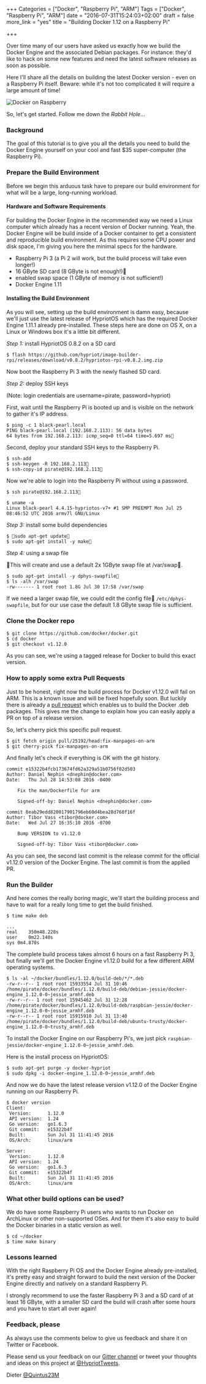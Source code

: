 +++
Categories = ["Docker", "Raspberry Pi", "ARM"]
Tags = ["Docker", "Raspberry Pi", "ARM"]
date = "2016-07-31T15:24:03+02:00"
draft = false
more_link = "yes"
title = "Building Docker 1.12 on a Raspberry Pi"

+++

Over time many of our users have asked us exactly how we build the Docker Engine
and the associated Debian packages. For instance: they'd like to hack on some
 new features and need the latest software releases as soon as possible.

Here I'll share all the details on building the latest Docker version - even on
a Raspberry Pi itself. Beware: while it's not too complicated it will require
a large amount of time!

![Docker on Raspberry](/images/build-docker-on-raspberrypi/docker-on-raspberrypi.jpg)

So, let's get started. Follow me down the *Rabbit Hole*...

<!--more-->

### Background

The goal of this tutorial is to give you all the details you need to build the
Docker Engine yourself on your cool and fast $35 super-computer (the Raspberry Pi).

### Prepare the Build Environment

Before we begin this arduous task have to prepare our build environment for what
will be a large, long-running workload.

#### Hardware and Software Requirements

For building the Docker Engine in the recommended way we need a Linux computer which
already has a recent version of Docker running. Yeah, the Docker Engine will be build
inside of a Docker container to get a consistent and reproducible build environment.
As this requires some CPU power and disk space, I'm giving you here the minimal
specs for the hardware.

* Raspberry Pi 3 (a Pi 2 will work, but the build process will take even longer!)
* 16 GByte SD card (8 GByte is not enough!)
* enabled swap space (1 GByte of memory is not sufficient!)
* Docker Engine 1.11


#### Installing the Build Environment

As you will see, setting up the build environment is damn easy, because we'll just
use the latest release of HypriotOS which has the required Docker Engine 1.11.1
already pre-installed. These steps here are done on OS X, on a Linux or Windows
box it's a little bit different.

*Step 1:* install HypriotOS 0.8.2 on a SD card

```
$ flash https://github.com/hypriot/image-builder-rpi/releases/download/v0.8.2/hypriotos-rpi-v0.8.2.img.zip
```
Now boot the Raspberry Pi 3 with the newly flashed SD card.

*Step 2:* deploy SSH keys

(Note: login credentials are username=pirate, password=hypriot)

First, wait until the Raspberry Pi is booted up and is visible on the network
to gather it's IP address.
```
$ ping -c 1 black-pearl.local
PING black-pearl.local (192.168.2.113): 56 data bytes
64 bytes from 192.168.2.113: icmp_seq=0 ttl=64 time=5.697 ms
```
Second, deploy your standard SSH keys to the Raspberry Pi.
```
$ ssh-add
$ ssh-keygen -R 192.168.2.113
$ ssh-copy-id pirate@192.168.2.113
```

Now we're able to login into the Raspberry Pi without using a password.
```
$ ssh pirate@192.168.2.113

$ uname -a
Linux black-pearl 4.4.15-hypriotos-v7+ #1 SMP PREEMPT Mon Jul 25 08:46:52 UTC 2016 armv7l GNU/Linux
```

*Step 3:* install some build dependencies

```
$ sudo apt-get update
$ sudo apt-get install -y make
```

*Step 4:* using a swap file

This will create and use a default 2x 1GByte swap file at /var/swap.

```
$ sudo apt-get install -y dphys-swapfile
$ ls -alh /var/swap
-rw------- 1 root root 1.8G Jul 30 17:58 /var/swap
```

If we need a larger swap file, we could edit the config file `/etc/dphys-swapfile`,
but for our use case the default 1.8 GByte swap file is sufficient.


### Clone the Docker repo

```
$ git clone https://github.com/docker/docker.git
$ cd docker
$ git checkout v1.12.0
```
As you can see, we're using a tagged release for Docker to build this exact version.

### How to apply some extra Pull Requests

Just to be honest, right now the build process for Docker v1.12.0 will fail on ARM.
This is a known issue and will be fixed hopefully soon. But luckily there is already
a [pull request](https://github.com/docker/docker/pull/25192)
which enables us to build the Docker .deb packages. This gives me
the change to explain how you can easily apply a PR on top of a release version.

So, let's cherry pick this specific pull request.
```
$ git fetch origin pull/25192/head:fix-manpages-on-arm
$ git cherry-pick fix-manpages-on-arm
```

And finally let's check if everything is OK with the git history.
```
commit e15322b4fcb173674fd62a329a51b0756f02d503
Author: Daniel Nephin <dnephin@docker.com>
Date:   Thu Jul 28 14:53:08 2016 -0400

    Fix the man/Dockerfile for arm

    Signed-off-by: Daniel Nephin <dnephin@docker.com>

commit 8eab29edd820017901796eb60d4bea28d760f16f
Author: Tibor Vass <tibor@docker.com>
Date:   Wed Jul 27 16:35:10 2016 -0700

    Bump VERSION to v1.12.0

    Signed-off-by: Tibor Vass <tibor@docker.com>
```
As you can see, the second last commit is the release commit for the official v1.12.0
version of the Docker Engine. The last commit is from the applied PR.


### Run the Builder

And here comes the really boring magic, we'll start the building process and have
to wait for a really long time to get the build finished.
```
$ time make deb

...
real	350m48.228s
user	0m22.140s
sys	0m4.870s
```

The complete build process takes almost 6 hours on a fast Raspberry Pi 3, but finally
we'll get the Docker Engine v1.12.0 build for a few different ARM operating systems.
```
$ ls -al ~/docker/bundles/1.12.0/build-deb/*/*.deb
-rw-r--r-- 1 root root 15933554 Jul 31 10:46 /home/pirate/docker/bundles/1.12.0/build-deb/debian-jessie/docker-engine_1.12.0-0~jessie_armhf.deb
-rw-r--r-- 1 root root 15945462 Jul 31 12:28 /home/pirate/docker/bundles/1.12.0/build-deb/raspbian-jessie/docker-engine_1.12.0-0~jessie_armhf.deb
-rw-r--r-- 1 root root 15915910 Jul 31 13:40 /home/pirate/docker/bundles/1.12.0/build-deb/ubuntu-trusty/docker-engine_1.12.0-0~trusty_armhf.deb
```

To install the Docker Engine on our Raspberry Pi's, we just pick
`raspbian-jessie/docker-engine_1.12.0-0~jessie_armhf.deb`.

Here is the install process on HypriotOS:
```
$ sudo apt-get purge -y docker-hypriot
$ sudo dpkg -i docker-engine_1.12.0-0~jessie_armhf.deb
```

And now we do have the latest release version v1.12.0 of the Docker Engine running
on our Raspberry Pi.
```
$ docker version
Client:
 Version:      1.12.0
 API version:  1.24
 Go version:   go1.6.3
 Git commit:   e15322b4f
 Built:        Sun Jul 31 11:41:45 2016
 OS/Arch:      linux/arm

Server:
 Version:      1.12.0
 API version:  1.24
 Go version:   go1.6.3
 Git commit:   e15322b4f
 Built:        Sun Jul 31 11:41:45 2016
 OS/Arch:      linux/arm
```

### What other build options can be used?

We do have some Raspberry Pi users who wants to run Docker on ArchLinux or other
non-supported OSes. And for them it's also easy to build the Docker binaries in
a static version as well.

```
$ cd ~/docker
$ time make binary
```


### Lessons learned

With the right Raspberry Pi OS and the Docker Engine already pre-installed, it's
pretty easy and straight forward to build the next version of the Docker Engine
directly and natively on a standard Raspberry Pi.

I strongly recommend to use the faster Raspberry Pi 3 and a SD card of at least
16 GByte, with a smaller SD card the build will crash after some hours and you
have to start all over again!


### Feedback, please

As always use the comments below to give us feedback and share it on Twitter or Facebook.

Please send us your feedback on our [Gitter channel](https://gitter.im/hypriot/talk) or tweet your thoughts and ideas on this project at [@HypriotTweets](https://twitter.com/HypriotTweets).

Dieter [@Quintus23M](https://twitter.com/Quintus23M)
